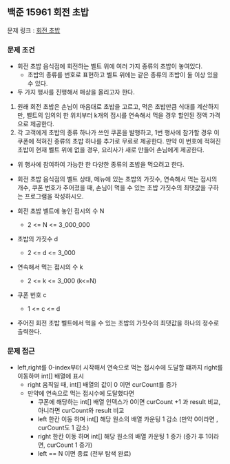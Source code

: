 ## 백준 15961 회전 초밥

문제 링크 : [회전 초밥](https://www.acmicpc.net/problem/15961)

### 문제 조건

- 회전 초밥 음식점에 회전하는 벨트 위에 여러 가지 종류의 초밥이 놓여있다.
    - 초밥의 종류를 번호로 표현하고 벨트 위에는 같은 종류의 초밥이 둘 이상 있을 수 있다.
- 두 가지 행사를 진행해서 매상을 올리고자 한다.

1. 원래 회전 초밥은 손님이 마음대로 초밥을 고르고, 먹은 초밥만큼 식대를 계산하지만, 벨트의 임의의 한 위치부터 k개의 접시를 연속해서 먹을 경우 할인된 정액 가격으로 제공한다.
2. 각 고객에게 초밥의 종류 하나가 쓰인 쿠폰을 발행하고, 1번 행사에 참가할 경우 이 쿠폰에 적혀진 종류의 초밥 하나를 추가로 무료로 제공한다. 만약 이 번호에 적혀진 초밥이 현재 벨트 위에 없을 경우, 요리사가
   새로 만들어 손님에게 제공한다.

- 위 행사에 참여하여 가능한 한 다양한 종류의 초밥을 먹으려고 한다.
- 회전 초밥 음식점의 벨트 상태, 메뉴에 있는 초밥의 가짓수, 연속해서 먹는 접시의 개수, 쿠폰 번호가 주어졌을 때, 손님이 먹을 수 있는 초밥 가짓수의 최댓값을 구하는 프로그램을 작성하시오.

- 회전 초밥 벨트에 놓인 접시의 수 N
    - 2 <= N <= 3_000_000
- 초밥의 가짓수 d
    - 2 <= d <= 3_000
- 연속해서 먹는 접시의 수 k
    - 2 <= k <= 3_000 (k<=N)
- 쿠폰 번호 c
    - 1 <= c <= d
- 주어진 회전 초밥 벨트에서 먹을 수 있는 초밥의 가짓수의 최댓값을 하나의 정수로 출력한다.

### 문제 접근

- left,right를 0-index부터 시작해서 연속으로 먹는 접시수에 도달할 떄까지 right를 이동하며 int[] 배열에 표시
    - right 움직일 때, int[] 배열의 값이 0 이면 curCount를 증가
    - 만약에 연속으로 먹는 접시수에 도달했다면
        - 쿠폰에 해당하는 int[] 배열 인덱스가 0이면 curCount +1 과 result 비교, 아니라면 curCount와 result 비교
        - left 한칸 이동 하며 int[] 해당 원소의 배열 카운팅 1 감소 (만약 0이라면 , curCount도 1 감소)
        - right 한칸 이동 하며 int[] 해당 원소의 배열 카운팅 1 증가 (증가 후 1이라면, curCount 1 증가)
        - left == N 이면 종료 (전부 탐색 완료) 